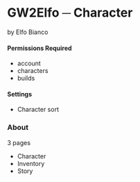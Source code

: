 # GW2Elfo ─ Character
by Elfo Bianco

#### Permissions Required
* account
* characters
* builds

#### Settings
* Character sort

### About
3 pages
* Character
* Inventory
* Story
